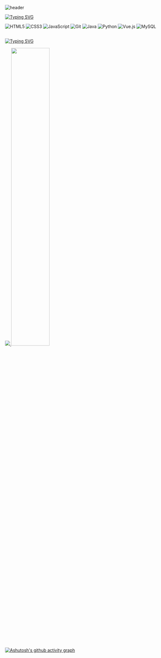 ![header](https://capsule-render.vercel.app/api?text=Welcom%20%to%20%nari's%20%Github!&animation=blink&fontSize=50&type=cylinder&color=auto)


[![Typing SVG](https://readme-typing-svg.herokuapp.com/?color=000000&lines=My+Tech+Stack+📒&font=Roboto&size=24)](https://git.io/typing-svg)

![HTML5](https://img.shields.io/badge/-HTML5-F05032?style=for-the-badge&logo=html5%logoColor=ffffff)
![CSS3](https://img.shields.io/badge/-CSS3-007ACC?style=for-the-badge&logo=css3)
![JavaScript](https://img.shields.io/badge/-JavaScript-%23F7DF1C?style=for-the-badge&logo=javascript&logoColor=000000&labelColor=%23F7DF1C&color=%23FFCE5A)
![Git](https://img.shields.io/badge/-Git-F05032?style=for-the-badge&logo=git&logoColor=ffffff)
![Java](https://img.shields.io/badge/Java-007396?style=for-the-badge&logo=Java&logoColor=white)
![Python](https://img.shields.io/badge/Python-3776AB.svg?&style=for-the-badge&logo=Python&logoColor=white)
![Vue.js](https://img.shields.io/badge/vuejs-%2335495e.svg?style=for-the-badge&logo=vuedotjs&logoColor=%234FC08D)
![MySQL](https://img.shields.io/badge/mysql-4479A1?style=for-the-badge&logo=mysql&logoColor=white)
<br><br>

[![Typing SVG](https://readme-typing-svg.herokuapp.com/?color=000000&lines=My+Infomation+💬&font=Roboto&size=24)](https://git.io/typing-svg)

<a href="s">
  <img src="https://github-readme-stats.vercel.app/api/top-langs/?username=kimnari1073&layout=compact&theme=tokyonight" />
</a>
<a href="s">
  <img src="https://github-readme-stats.vercel.app/api?username=kimnari1073&theme=tokyonight&show_icons=true" width=50% />
</a>

[![Ashutosh's github activity graph](https://github-readme-activity-graph.vercel.app/graph?username=kimnari1073&theme=tokyo-night)](https://github.com/ashutosh00710/github-readme-activity-graph)




<!--
**kimnari1073/kimnari1073** is a ✨ _special_ ✨ repository because its `README.md` (this file) appears on your GitHub profile.

Here are some ideas to get you started:

- 🔭 I’m currently working on ...
- 🌱 I’m currently learning ...
- 👯 I’m looking to collaborate on ...
- 🤔 I’m looking for help with ...
- 💬 Ask me about ...
- 📫 How to reach me: ...
- 😄 Pronouns: ...
- ⚡ Fun fact: ...
-->
